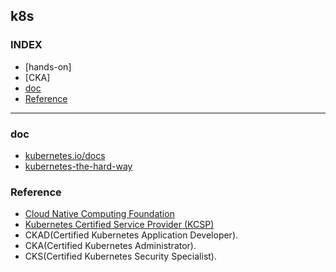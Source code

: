 
## k8s

### INDEX
- [hands-on]
- [CKA]
- [doc](#doc)
- [Reference](#Reference)

---

### doc
- [kubernetes.io/docs](https://kubernetes.io/docs/home/)
- [kubernetes-the-hard-way](https://github.com/kelseyhightower/kubernetes-the-hard-way)

### Reference
- [Cloud Native Computing Foundation](https://www.cncf.io/about/join/)
- [Kubernetes Certified Service Provider (KCSP)](https://www.cncf.io/certification/kcsp/)
- CKAD(Certified Kubernetes Application Developer).  
- CKA(Certified Kubernetes Administrator).   
- CKS(Certified Kubernetes Security Specialist).    